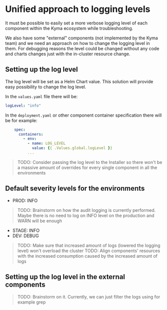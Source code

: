 # Unified approach to logging levels

It must be possible to easily set a more verbose logging level of each component within the Kyma ecosystem while troubleshooting.

We also have some "external" components (not implemented by the Kyma team) and we need an approach on how to change the logging level in them. For debugging reasons the level could be changed without any code and charts changes just with the in-cluster resource change.

## Setting up the log level

The log level will be set as a Helm Chart value. This solution will provide easy possibility to change the log level.

In the `values.yaml` file there will be:

```yaml
logLevel: "info"
```

In the `deployment.yaml` or other component container specification there will be for example:

```yaml
    spec:
      containers:
        - env:
          - name: LOG_LEVEL
            value: {{ .Values.global.logLevel }}
          ...
```

> TODO: Consider passing the log level to the Installer so there won't be a massive amount of overrides for every single component in all the environments

## Default severity levels for the environments

- PROD: INFO
> TODO: Brainstorm on how the audit logging is currently performed. Maybe there is no need to log on INFO level on the production and WARN will be enough 
- STAGE: INFO
- DEV: DEBUG

> TODO: Make sure that increased amount of logs (lowered the logging level) won't overload the cluster
> TODO: Align components' resources with the increased consumption caused by the increased amount of logs

## Setting up the log level in the external components

> TODO: Brainstorm on it. Currently, we can just filter the logs using for example grep
